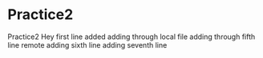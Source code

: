 # Practice2
Practice2
Hey first line added
adding through local file
adding through fifth line remote
adding sixth line
adding seventh line
